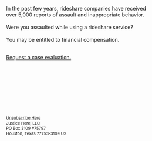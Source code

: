 In the past few years, rideshare companies have received <br>
over 5,000 reports of assault and inappropriate behavior. <br>
<br>
Were you assaulted while using a rideshare service?<br>
<br>
You may be entitled to financial compensation.<br>
<br>
<p><a href="https://t.co/DBkLSAkr70">Request a case evaluation.</a></p>
<br>
<br>
<br>
<br>
<br>
<br>
<br>
<br>
<span style="font-size:11px;"><a href="https://t.co/oSRgK5oGu8">Unsubscribe Here</a><br>
Justice Here, LLC<br>
PO Box 3109 #75797<br>
Houston, Texas 77253-3109 US<br></span>
